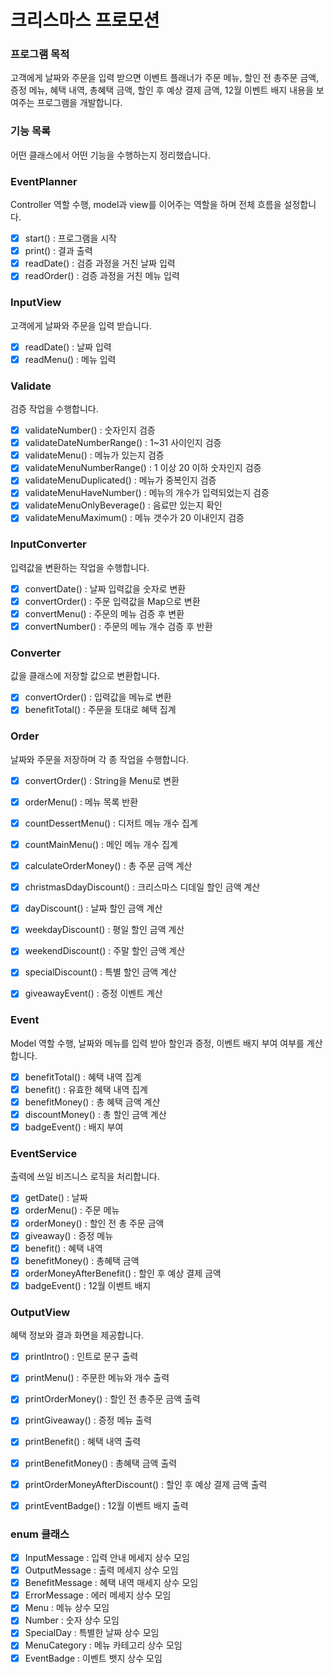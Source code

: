 # 크리스마스 프로모션


### 프로그램 목적

고객에게 날짜와 주문을 입력 받으면 이벤트 플래너가 주문 메뉴, 할인 전 총주문 금액, 증정 메뉴, 혜택 내역, 총혜택 금액, 할인 후 예상 결제 금액, 12월 이벤트 배지 내용을 보여주는 프로그램을 개발합니다.

### 기능 목록

어떤 클래스에서 어떤 기능을 수행하는지 정리했습니다.

### EventPlanner

Controller 역할 수행, model과 view를 이어주는 역할을 하며 전체 흐름을 설정합니다.

- [X]  start() : 프로그램을 시작
- [X]  print() : 결과 출력 
- [X]  readDate() : 검증 과정을 거친 날짜 입력
- [X]  readOrder() : 검증 과정을 거친 메뉴 입력 

### InputView

고객에게 날짜와 주문을 입력 받습니다.

- [X]  readDate() : 날짜 입력
- [X]  readMenu() : 메뉴 입력

### Validate

검증 작업을 수행합니다.

- [X]  validateNumber() : 숫자인지 검증
- [X]  validateDateNumberRange() : 1~31 사이인지 검증
- [X]  validateMenu() : 메뉴가 있는지 검증
- [X]  validateMenuNumberRange() : 1 이상 20 이하 숫자인지 검증
- [X]  validateMenuDuplicated() : 메뉴가 중복인지 검증
- [X]  validateMenuHaveNumber() : 메뉴의 개수가 입력되었는지 검증
- [X]  validateMenuOnlyBeverage() : 음료만 있는지 확인
- [X]  validateMenuMaximum() : 메뉴 갯수가 20 이내인지 검증

### InputConverter

입력값을 변환하는 작업을 수행합니다.

- [X]  convertDate() : 날짜 입력값을 숫자로 변환
- [X]  convertOrder() : 주문 입력값을 Map으로 변환 
- [X]  convertMenu() : 주문의 메뉴 검증 후 변환
- [X]  convertNumber() : 주문의 메뉴 개수 검증 후 반환

### Converter

값을 클래스에 저장할 값으로 변환합니다.

- [X]  convertOrder() : 입력값을 메뉴로 변환
- [X]  benefitTotal() : 주문을 토대로 혜택 집계

### Order

날짜와 주문을 저장하며 각 종 작업을 수행합니다. 

- [X]  convertOrder() : String을 Menu로 변환 
- [X]  orderMenu() : 메뉴 목록 반환
- [X]  countDessertMenu() : 디저트 메뉴 개수 집계 
- [X]  countMainMenu() : 메인 메뉴 개수 집계
- [X]  calculateOrderMoney() : 총 주문 금액 계산
- [X]  christmasDdayDiscount() : 크리스마스 디데일 할인 금액 계산
- [X]  dayDiscount() : 날짜 할인 금액 계산
- [X]  weekdayDiscount() : 평일 할인 금액 계산
- [X]  weekendDiscount() : 주말 할인 금액 계산
- [X]  specialDiscount() : 특별 할인 금액 계산
- [X]  giveawayEvent() : 증정 이벤트 계산

 
### Event

Model 역할 수행, 날짜와 메뉴를 입력 받아 할인과 증정, 이벤트 배지 부여 여부를 계산합니다.

- [X]  benefitTotal() : 혜택 내역 집계
- [X]  benefit() : 유효한 혜택 내역 집계
- [X]  benefitMoney() : 총 혜택 금액 계산
- [X]  discountMoney() : 총 할인 금액 계산
- [X]  badgeEvent() : 배지 부여

### EventService

출력에 쓰일 비즈니스 로직을 처리합니다. 

- [X] getDate() : 날짜 
- [X] orderMenu() : 주문 메뉴 
- [X] orderMoney() : 할인 전 총 주문 금액
- [X] giveaway() : 증정 메뉴 
- [X] benefit() : 혜택 내역 
- [X] benefitMoney() : 총혜택 금액
- [X] orderMoneyAfterBenefit() : 할인 후 예상 결제 금액
- [X] badgeEvent() : 12월 이벤트 배지

### OutputView

혜택 정보와 결과 화면을 제공합니다.

- [X]  printIntro() : 인트로 문구 출력
- [X]  printMenu() : 주문한 메뉴와 개수 출력
- [X]  printOrderMoney() : 할인 전 총주문 금액 출력
- [X]  printGiveaway() : 증정 메뉴 출력
- [X]  printBenefit() : 혜택 내역 출력
- [X]  printBenefitMoney() : 총혜택 금액 출력
- [X]  printOrderMoneyAfterDiscount() : 할인 후 예상 결제 금액 출력
- [X]  printEventBadge() : 12월 이벤트 배지 출력


### enum 클래스

- [X]  InputMessage : 입력 안내 메세지 상수 모임
- [X]  OutputMessage : 출력 메세지 상수 모임
- [X]  BenefitMessage : 혜택 내역 매세지 상수 모임
- [X]  ErrorMessage : 에러 메세지 상수 모임
- [X]  Menu : 메뉴 상수 모임
- [X]  Number : 숫자 상수 모임
- [X]  SpecialDay : 특별한 날짜 상수 모임
- [X]  MenuCategory : 메뉴 카테고리 상수 모임
- [X]  EventBadge : 이벤트 뱃지 상수 모임
